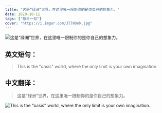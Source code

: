 ```yaml
---
title: "这是“绿洲”世界，在这里唯一限制你的是你自己的想象力。"
date: 2020-10-11
tags: ["每日一句"]
cover: "https://i.imgur.com/JllW9ok.jpg"
---
```


![这是“绿洲”世界，在这里唯一限制你的是你自己的想象力。](https://i.imgur.com/rFMnf6O.jpg)

## 英文短句：
> This is the "oasis" world, where the only limit is your own imagination.

<!--more-->

## 中文翻译：
> 这是“绿洲”世界，在这里唯一限制你的是你自己的想象力。

![This is the "oasis" world, where the only limit is your own imagination.](https://i.imgur.com/AOkOd3b.jpg)

